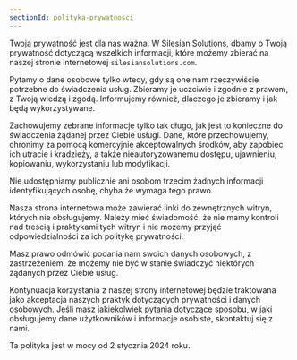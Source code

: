 ```yaml
---
sectionId: polityka-prywatnosci
---
```


Twoja prywatność jest dla nas ważna. W Silesian Solutions, dbamy o Twoją prywatność dotyczącą wszelkich informacji, które możemy zbierać na naszej stronie internetowej `silesiansolutions.com`.

Pytamy o dane osobowe tylko wtedy, gdy są one nam rzeczywiście potrzebne do świadczenia usług. Zbieramy je uczciwie i zgodnie z prawem, z Twoją wiedzą i zgodą. Informujemy również, dlaczego je zbieramy i jak będą wykorzystywane.

Zachowujemy zebrane informacje tylko tak długo, jak jest to konieczne do świadczenia żądanej przez Ciebie usługi. Dane, które przechowujemy, chronimy za pomocą komercyjnie akceptowalnych środków, aby zapobiec ich utracie i kradzieży, a także nieautoryzowanemu dostępu, ujawnieniu, kopiowaniu, wykorzystaniu lub modyfikacji.

Nie udostępniamy publicznie ani osobom trzecim żadnych informacji identyfikujących osobę, chyba że wymaga tego prawo.

Nasza strona internetowa może zawierać linki do zewnętrznych witryn, których nie obsługujemy. Należy mieć świadomość, że nie mamy kontroli nad treścią i praktykami tych witryn i nie możemy przyjąć odpowiedzialności za ich politykę prywatności.

Masz prawo odmówić podania nam swoich danych osobowych, z zastrzeżeniem, że możemy nie być w stanie świadczyć niektórych żądanych przez Ciebie usług.

Kontynuacja korzystania z naszej strony internetowej będzie traktowana jako akceptacja naszych praktyk dotyczących prywatności i danych osobowych. Jeśli masz jakiekolwiek pytania dotyczące sposobu, w jaki obsługujemy dane użytkowników i informacje osobiste, skontaktuj się z nami.

Ta polityka jest w mocy od 2 stycznia 2024 roku.
